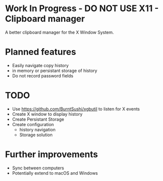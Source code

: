 # Work In Progress - DO NOT USE X11 - Clipboard manager

A better clipboard manager for the X Window System. 


# Planned features
- Easily navigate copy history
- in memory or persistant storage of history
- Do not record password fields

# TODO
- Use https://github.com/BurntSushi/xgbutil to listen for X events
- Create X window to display history
- Create Persistant Storage
- Create configuration
    - history navigation
    - Storage solution

# Further improvements
- Sync between computers
- Potentially extend to macOS and Windows
